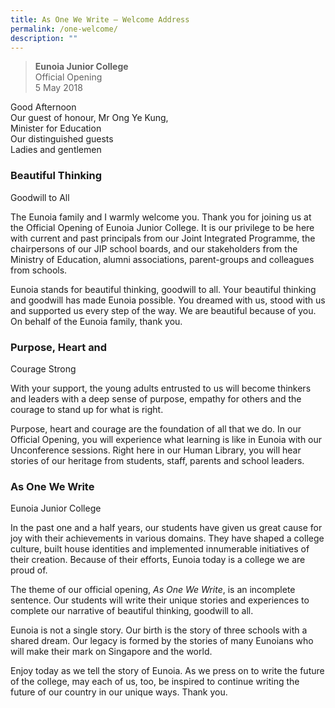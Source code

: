 ```yaml
---
title: As One We Write – Welcome Address
permalink: /one-welcome/
description: ""
---
```



> **Eunoia Junior College**  
> Official Opening  
> 5 May 2018

Good Afternoon  
Our guest of honour, Mr Ong Ye Kung,  
Minister for Education  
Our distinguished guests  
Ladies and gentlemen

### Beautiful Thinking  
Goodwill to All

The Eunoia family and I warmly welcome you. Thank you for joining us at the Official Opening of Eunoia Junior College. It is our privilege to be here with current and past principals from our Joint Integrated Programme, the chairpersons of our JIP school boards, and our stakeholders from the Ministry of Education, alumni associations, parent-groups and colleagues from schools. 

Eunoia stands for beautiful thinking, goodwill to all. Your beautiful thinking and goodwill has made Eunoia possible. You dreamed with us, stood with us and supported us every step of the way. We are beautiful because of you. On behalf of the Eunoia family, thank you. 

### Purpose, Heart and  
Courage Strong

With your support, the young adults entrusted to us will become thinkers and leaders with a deep sense of purpose, empathy for others and the courage to stand up for what is right.

Purpose, heart and courage are the foundation of all that we do. In our Official Opening, you will experience what learning is like in Eunoia with our Unconference sessions. Right here in our Human Library, you will hear stories of our heritage from students, staff, parents and school leaders.

### As One We Write  
Eunoia Junior College

In the past one and a half years, our students have given us great cause for joy with their achievements in various domains. They have shaped a college culture, built house identities and implemented innumerable initiatives of their creation. Because of their efforts, Eunoia today is a college we are proud of.

The theme of our official opening, _As One We Write_, is an incomplete sentence. Our students will write their unique stories and experiences to complete our narrative of beautiful thinking, goodwill to all.

Eunoia is not a single story. Our birth is the story of three schools with a shared dream. Our legacy is formed by the stories of many Eunoians who will make their mark on Singapore and the world.

Enjoy today as we tell the story of Eunoia. As we press on to write the future of the college, may each of us, too, be inspired to continue writing the future of our country in our unique ways. Thank you.
